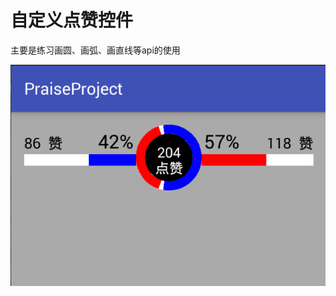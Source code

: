 自定义点赞控件
=======
主要是练习画圆、画弧、画直线等api的使用

![](https://github.com/ZhengJX/PraiseProject/blob/master/screenshot/%E5%BE%AE%E4%BF%A1%E5%9B%BE%E7%89%87_20171201141249.png)


